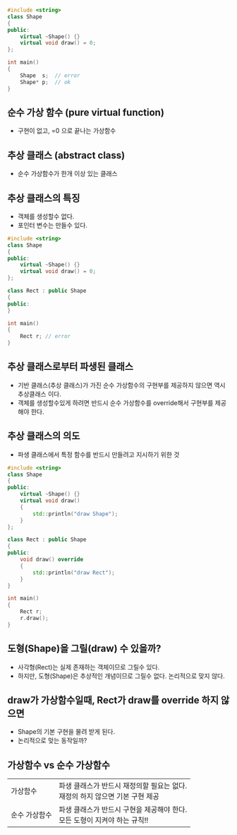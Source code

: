 
```c++
#include <string>
class Shape
{
public:
    virtual ~Shape() {}
	virtual void draw() = 0;
};

int main()
{
	Shape  s;  // error
	Shape* p;  // ok
}
```

## 순수 가상 함수 (pure virtual function)
- 구현이 없고, =0 으로 끝나는 가상함수

## 추상 클래스 (abstract class)
- 순수 가상함수가 한개 이상 있는 클래스

## 추상 클래스의 특징
- 객체를 생성할수 없다.
- 포인터 변수는 만들수 있다.

```c++
#include <string>
class Shape
{
public:
    virtual ~Shape() {}
	virtual void draw() = 0;
};

class Rect : public Shape
{
public:
}

int main()
{
	Rect r; // error
}
```

## 추상 클래스로부터 파생된 클래스
- 기반 클래스(추상 클래스)가 가진 순수 가상함수의 구현부를 제공하지 않으면 역시 추상클래스 이다.
- 객체를 생성할수있게 하려면 반드시 순수 가상함수를 override해서 구현부를 제공해야 한다.

## 추상 클래스의 의도
- 파생 클래스에서 특정 함수를 반드시 만들려고 지시하기 위한 것

```c++
#include <string>
class Shape
{
public:
    virtual ~Shape() {}
	virtual void draw() 
	{
		std::println("draw Shape");
	}
};

class Rect : public Shape
{
public:
	void draw() override 
	{
		std::println("draw Rect");
	}
}

int main()
{
	Rect r;
	r.draw();
}
```

## 도형(Shape)을 그릴(draw) 수 있을까?
- 사각형(Rect)는 실제 존재하는 객체이므로 그릴수 있다.
- 하지만, 도형(Shape)은 추상적인 개념이므로 그릴수 없다. 논리적으로 맞지 않다.

## draw가 가상함수일때, Rect가 draw를 override 하지 않으면
- Shape의 기본 구현을 물려 받게 된다.
- 논리적으로 맞는 동작일까?

## 가상함수 vs 순수 가상함수

|||
|--|--|
|가상함수|파생 클래스가 반드시 재정의할 필요는 없다.<br>재정의 하지 않으면 기본 구현 제공|
|순수 가상함수|파생 클래스가 반드시 구현을 제공해야 한다.<br>모든 도형이 지켜야 하는 규칙!!|



